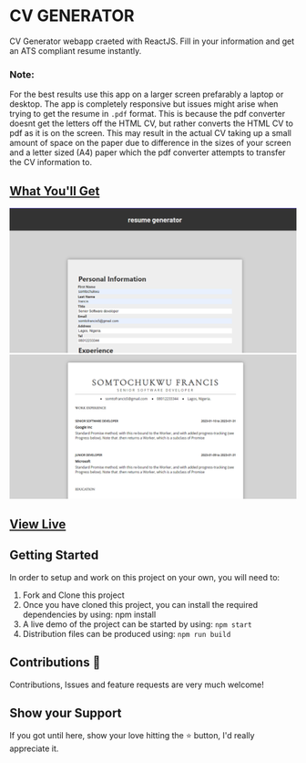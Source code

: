 # CV GENERATOR

CV Generator webapp craeted with ReactJS.
Fill in your information and get an ATS compliant resume instantly.

### Note:

For the best results use this app on a larger screen prefarably a laptop or desktop. The app is completely responsive but issues might arise when trying to get the resume in `.pdf` format. This is because the pdf converter doesnt get the letters off the HTML CV, but rather converts the HTML CV to pdf as it is on the screen. This may result in the actual CV taking up a small amount of space on the paper due to difference in the sizes of your screen and a letter sized (A4) paper which the pdf converter attempts to transfer the CV information to.

## [What You'll Get](./Doc-resources/myCv.pdf)

![screenshot](./Doc-resources/Screenshot1.png)
![screenshot](./Doc-resources/Screenshot.png)

## [View Live](https://somtojf.github.io/cv-project/)

## Getting Started

In order to setup and work on this project on your own, you will need to:

1. Fork and Clone this project
2. Once you have cloned this project, you can install the required dependencies by using: npm install
3. A live demo of the project can be started by using: `npm start`
4. Distribution files can be produced using: `npm run build`

## Contributions 🤝

Contributions, Issues and feature requests are very much welcome!

## Show your Support

If you got until here, show your love hitting the ⭐️ button, I'd really appreciate it.
